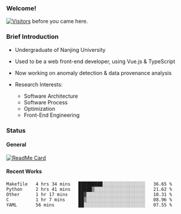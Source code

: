 ### Welcome!

[![Visitors](https://visitor-badge.laobi.icu/badge?page_id=HermitSun.HermitSun)]() before you came here.

### Brief Introduction

- Undergraduate of Nanjing University

- Used to be a web front-end developer, using Vue.js & TypeScript

- Now working on anomaly detection & data provenance analysis

- Research Interests: 
  - Software Architecture
  - Software Process
  - Optimization
  - Front-End Engineering

### Status

#### General

[![ReadMe Card](https://github-readme-stats.hermitsun.vercel.app/api?username=HermitSun&count_private=true&show_icons=true)]()

#### Recent Works

<!--START_SECTION:waka-->
```text
Makefile   4 hrs 34 mins   █████████░░░░░░░░░░░░░░░░   36.65 % 
Python     2 hrs 41 mins   █████▒░░░░░░░░░░░░░░░░░░░   21.62 % 
Other      1 hr 17 mins    ██▓░░░░░░░░░░░░░░░░░░░░░░   10.31 % 
C          1 hr 7 mins     ██▒░░░░░░░░░░░░░░░░░░░░░░   08.96 % 
YAML       56 mins         ██░░░░░░░░░░░░░░░░░░░░░░░   07.55 % 
```
<!--END_SECTION:waka-->
